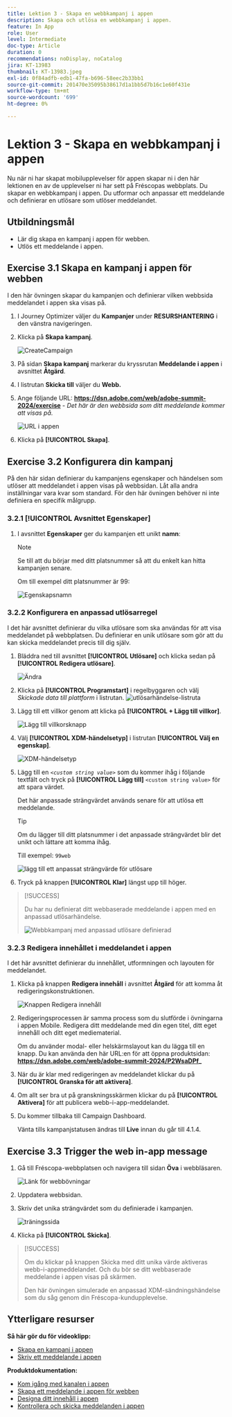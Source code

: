 ```yaml
---
title: Lektion 3 - Skapa en webbkampanj i appen
description: Skapa och utlösa en webbkampanj i appen.
feature: In App
role: User
level: Intermediate
doc-type: Article
duration: 0
recommendations: noDisplay, noCatalog
jira: KT-13983
thumbnail: KT-13983.jpeg
exl-id: 0f84adfb-edb1-47fa-b696-58eec2b33bb1
source-git-commit: 201470e35095b38617d1a1bb5d7b16c1e60f431e
workflow-type: tm+mt
source-wordcount: '699'
ht-degree: 0%

---
```


# Lektion 3 - Skapa en webbkampanj i appen

Nu när ni har skapat mobilupplevelser för appen skapar ni i den här lektionen en av de upplevelser ni har sett på Fréscopas webbplats. Du skapar en webbkampanj i appen. Du utformar och anpassar ett meddelande och definierar en utlösare som utlöser meddelandet.

## Utbildningsmål

* Lär dig skapa en kampanj i appen för webben.
* Utlös ett meddelande i appen.

## Exercise 3.1 Skapa en kampanj i appen för webben

I den här övningen skapar du kampanjen och definierar vilken webbsida meddelandet i appen ska visas på.

1. I Journey Optimizer väljer du **Kampanjer** under **RESURSHANTERING** i den vänstra navigeringen.

1. Klicka på **Skapa kampanj**.

   ![CreateCampaign](/help/summit-labs/summit-lab-2024/l820-lab-workbook/assets/4-1-create-campaign.png)

1. På sidan **Skapa kampanj** markerar du kryssrutan **Meddelande i appen** i avsnittet **Åtgärd**.

1. I listrutan **Skicka till** väljer du **Webb.**

1. Ange följande URL: **https://dsn.adobe.com/web/adobe-summit-2024/exercise** - *Det här är den webbsida som ditt meddelande kommer att visas på.*

   ![URL i appen](/help/summit-labs/summit-lab-2024/l820-lab-workbook/assets/4-1-1-in-app-url.png)

1. Klicka på **[!UICONTROL Skapa]**.

## Exercise 3.2 Konfigurera din kampanj

På den här sidan definierar du kampanjens egenskaper och händelsen som utlöser att meddelandet i appen visas på webbsidan. Låt alla andra inställningar vara kvar som standard. För den här övningen behöver ni inte definiera en specifik målgrupp.

### 3.2.1 [!UICONTROL Avsnittet Egenskaper]

1. I avsnittet **Egenskaper** ger du kampanjen ett unikt **namn**:

   >[!NOTE]
   > Se till att du börjar med ditt platsnummer så att du enkelt kan
   > hitta kampanjen senare.
   > 
   > Om till exempel ditt platsnummer är 99: 
   >
   > ![Egenskapsnamn](/help/summit-labs/summit-lab-2024/l820-lab-workbook/assets/4-1-2-properties-name.png)


### 3.2.2 Konfigurera en anpassad utlösarregel

I det här avsnittet definierar du vilka utlösare som ska användas för att visa meddelandet på webbplatsen. Du definierar en unik utlösare som gör att du kan skicka meddelandet precis till dig själv.

1. Bläddra ned till avsnittet **[!UICONTROL Utlösare]** och klicka sedan på **[!UICONTROL Redigera utlösare]**.

   ![Ändra](/help/summit-labs/summit-lab-2024/l820-lab-workbook/assets/3-2-1-2-edit-triggers.png)

1. Klicka på **[!UICONTROL Programstart]** i regelbyggaren och välj *Skickade data till plattform* i listrutan.
   ![utlösarhändelse-listruta](/help/summit-labs/summit-lab-2024/l820-lab-workbook/assets/trigger-drop-down-sent-to-platform.png)

1. Lägg till ett villkor genom att klicka på **[!UICONTROL + Lägg till villkor]**.

   ![Lägg till villkorsknapp](/help/summit-labs/summit-lab-2024/l820-lab-workbook/assets/3-2-1-3-add-condition.png)

1. Välj **[!UICONTROL XDM-händelsetyp]** i listrutan **[!UICONTROL Välj en egenskap]**.

   ![XDM-händelsetyp](/help/summit-labs/summit-lab-2024/l820-lab-workbook/assets/4-1-2-dropdown-xdm-event.png)


1. Lägg till en *`<custom string value>`* som du kommer ihåg i följande textfält och tryck på **[!UICONTROL Lägg till]** `<custom string value>` för att spara värdet.

   Det här anpassade strängvärdet används senare för att utlösa ett meddelande.

   >[!TIP]
   > Om du lägger till ditt platsnummer i det anpassade strängvärdet blir det unikt och lättare att komma ihåg.
   > 
   > Till exempel: `99web`
   > 

   ![lägg till ett anpassat strängvärde för utlösare](/help/summit-labs/summit-lab-2024/l820-lab-workbook/assets/4-1-2-add-custom-trigger-dropdown.png)

1. Tryck på knappen **[!UICONTROL Klar]** längst upp till höger.

>[!SUCCESS]
>
>Du har nu definierat ditt webbaserade meddelande i appen med en anpassad utlösarhändelse.
>
>![Webbkampanj med anpassad utlösare definierad](/help/summit-labs/summit-lab-2024/l820-lab-workbook/assets/4-1-2-2-web-campaign-with-custom-trigger.png)


### 3.2.3 Redigera innehållet i meddelandet i appen

I det här avsnittet definierar du innehållet, utformningen och layouten för meddelandet.

1. Klicka på knappen **Redigera innehåll** i avsnittet **Åtgärd** för att komma åt redigeringskonstruktionen.

   ![Knappen Redigera innehåll](/help/summit-labs/summit-lab-2024/l820-lab-workbook/assets/3-1-3-1-edit-content-button.png)

1. Redigeringsprocessen är samma process som du slutförde i övningarna i appen Mobile. Redigera ditt meddelande med din egen titel, ditt eget innehåll och ditt eget mediematerial.

   Om du använder modal- eller helskärmslayout kan du lägga till en knapp. Du kan använda den här URL:en för att öppna produktsidan: **https://dsn.adobe.com/web/adobe-summit-2024/P2WsaDPf_**

1. När du är klar med redigeringen av meddelandet klickar du på **[!UICONTROL Granska för att aktivera]**.

1. Om allt ser bra ut på granskningsskärmen klickar du på **[!UICONTROL Aktivera]** för att publicera webb-i-app-meddelandet.

1. Du kommer tillbaka till Campaign Dashboard.

   Vänta tills kampanjstatusen ändras till **Live** innan du går till 4.1.4.

## Exercise 3.3 Trigger the web in-app message

1. Gå till Fréscopa-webbplatsen och navigera till sidan **Öva** i webbläsaren.

   ![Länk för webbövningar](/help/summit-labs/summit-lab-2024/l820-lab-workbook/assets/4-2-frescopa-web-exercise-link.png)

1. Uppdatera webbsidan.

1. Skriv det unika strängvärdet som du definierade i kampanjen.

   ![träningssida](/help/summit-labs/summit-lab-2024/l820-lab-workbook/assets/4-2-exercise-page.png)

1. Klicka på **[!UICONTROL Skicka]**.

>[!SUCCESS]
>
>Om du klickar på knappen Skicka med ditt unika värde aktiveras webb-i-appmeddelandet. Och du bör se ditt webbaserade meddelande i appen visas på skärmen.
>
>Den här övningen simulerade en anpassad XDM-sändningshändelse som du såg genom din Fréscopa-kundupplevelse.


## Ytterligare resurser

**Så här gör du för videoklipp:**

* [Skapa en kampanj i appen](/help/channels/create-an-in-app-campaign.md)
* [Skriv ett meddelande i appen](/help/channels/author-in-app-messages.md)

**Produktdokumentation:**

* [Kom igång med kanalen i appen](https://experienceleague.adobe.com/en/docs/journey-optimizer/using/in-app/get-started-in-app)
* [Skapa ett meddelande i appen för webben](https://experienceleague.adobe.com/en/docs/journey-optimizer/using/in-app/create-in-app-web)
* [Designa ditt innehåll i appen](https://experienceleague.adobe.com/en/docs/journey-optimizer/using/in-app/design-in-app)
* [Kontrollera och skicka meddelanden i appen](https://experienceleague.adobe.com/en/docs/journey-optimizer/using/in-app/send-in-app)

